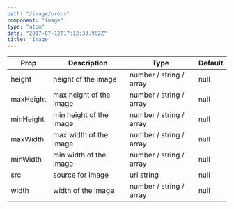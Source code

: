 ```yaml
---
path: "/image/props"
component: "image"
type: "atom"
date: "2017-07-12T17:12:33.962Z"
title: "Image"
---
```


| Prop | Description | Type | Default |
| ------ | ----------- | ---- | ------- |
| height | height of the image | number / string / array | null |
| maxHeight | max height of the image | number / string / array | null |
| minHeight | min height of the image | number / string / array | null |
| maxWidth | max width of the image | number / string / array | null |
| minWidth | min width of the image | number / string / array | null |
| src | source for image | url string | null |
| width | width of the image | number / string / array | null |
